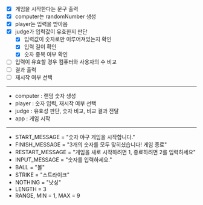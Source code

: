 - [X] 게임을 시작한다는 문구 출력
- [X] computer는 randomNumber 생성
- [X] player는 입력을 받아옴
- [X] judge가 입력값이 유효한지 판단
  - [X] 입력값이 숫자로만 이루어져있는지 확인
  - [X] 입력 길이 확인
  - [X] 숫자 중복 여부 확인
- [ ] 입력이 유효할 경우 컴퓨터와 사용자의 수 비교
- [ ] 결과 출력
- [ ] 재시작 여부 선택
---
- computer : 랜덤 숫자 생성
- player : 숫자 입력, 재시작 여부 선택
- judge : 유효성 판단, 숫자 비교, 비교 결과 전달
- app : 게임 시작
---
- START_MESSAGE = "숫자 야구 게임을 시작합니다."
- FINISH_MESSAGE = "3개의 숫자를 모두 맞히셨습니다! 게임 종료"
- RESTART_MESSAGE = "게임을 새로 시작하려면 1, 종료하려면 2를 입력하세요"
- INPUT_MESSAGE = "숫자를 입력하세요."
- BALL = "볼"
- STRIKE = "스트라이크"
- NOTHING = "낫싱"
- LENGTH = 3
- RANGE, MIN = 1, MAX = 9